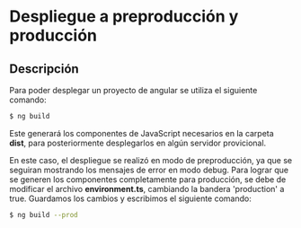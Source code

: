 # Despliegue a preproducción y producción

## Descripción

Para poder desplegar un proyecto de angular se utiliza el siguiente comando:

```sh
$ ng build
```

Este generará los componentes de JavaScript necesarios en la carpeta __dist__, para posteriormente desplegarlos en algún servidor provicional.

En este caso, el despliegue se realizó en modo de preproducción, ya que se seguiran mostrando los mensajes de error en modo debug. Para lograr que se generen los componentes completamente para producción, se debe de modificar el archivo __environment.ts__, cambiando la bandera 'production' a true. Guardamos los cambios y escribimos el siguiente comando:

```sh
$ ng build --prod
```

